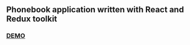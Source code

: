 ## Phonebook application written with React and Redux toolkit

### [DEMO](https://gash94.github.io/goit-react-hw-06-phonebook/)
